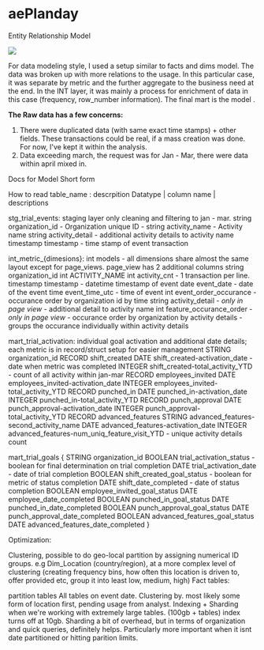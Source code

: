 # aePlanday



Entity Relationship Model 

[![](https://mermaid.ink/img/pako:eNrdV1GPojAQ_iuE5_UP8OatZGNyp4lLLtmEpGnKiE2g5crgxVv971eoFKGirPd0-mJh5vtmvmGmhU-fyQT8wAe14DRVNI-Fp38lpoQy5HuOB5JQpN6nMRij4iL1pEqp4H8ocikITxy7xQuaw7g1AaQ86-zIcyiR5kW3MsaT-eMCSQ6ahJFyx7f4lcw01pu_Rsufy-iDrOY_wr7J5sQEdhYtHzzYg45bL_uZng31klTI-nzGJlUCikjGKkUFgzExkBeZPAA8i56iEmxHuHguPbQolNzT7GlU0RTInsPv_1NQ67IFipWCzmzce6pzqnQExWlmtrZG16Xs92izXL3FOKp7E76uN4sYm32HMKWDwhVzO8ml7n5dh2suTTNBoh1GbLbRXDtN9rXChJxFl53LYh6Fg_RmndZB3ZerKHwLN0N_lNhWqH6GH9FiyO_omxDDxdyP0y_EhCADwMQIzWOYym6cbzG3XeQ8plkJTIqEjJyLJiMXdT8xFyOqnFSC_2rv6AkvOXZ5uhORSpqVXxqGb-v193C-inE4UkSf2Vg5Xem49dVYul43NnmNEBrHmoUwqdsLepNm-drOaxvvFqX1vcvaNcMtvguvaYy2ee-ydp53mZ3-uEXuOl_j1w1kFmOvi8fjbHY8ui9rgQdCX-1aoilI-2b0CNi-hjwOtmf-QxT2gB2indqcDNiZysCjaaog7U6ba8V5CG2r8w9oW57HOGx9psMdl6MDvTjhA09_YoDKuYDSf_FzvaQ80d88zW4X-7gDvQ_7gV4msKVVhrEfi5N2pRXK94NgfoCqghdfySrd-cFWh9RXVVFPxvmz6Xz39BfOzIcm?type=png)](https://mermaid.live/edit#pako:eNrdV1GPojAQ_iuE5_UP8OatZGNyp4lLLtmEpGnKiE2g5crgxVv971eoFKGirPd0-mJh5vtmvmGmhU-fyQT8wAe14DRVNI-Fp38lpoQy5HuOB5JQpN6nMRij4iL1pEqp4H8ocikITxy7xQuaw7g1AaQ86-zIcyiR5kW3MsaT-eMCSQ6ahJFyx7f4lcw01pu_Rsufy-iDrOY_wr7J5sQEdhYtHzzYg45bL_uZng31klTI-nzGJlUCikjGKkUFgzExkBeZPAA8i56iEmxHuHguPbQolNzT7GlU0RTInsPv_1NQ67IFipWCzmzce6pzqnQExWlmtrZG16Xs92izXL3FOKp7E76uN4sYm32HMKWDwhVzO8ml7n5dh2suTTNBoh1GbLbRXDtN9rXChJxFl53LYh6Fg_RmndZB3ZerKHwLN0N_lNhWqH6GH9FiyO_omxDDxdyP0y_EhCADwMQIzWOYym6cbzG3XeQ8plkJTIqEjJyLJiMXdT8xFyOqnFSC_2rv6AkvOXZ5uhORSpqVXxqGb-v193C-inE4UkSf2Vg5Xem49dVYul43NnmNEBrHmoUwqdsLepNm-drOaxvvFqX1vcvaNcMtvguvaYy2ee-ydp53mZ3-uEXuOl_j1w1kFmOvi8fjbHY8ui9rgQdCX-1aoilI-2b0CNi-hjwOtmf-QxT2gB2indqcDNiZysCjaaog7U6ba8V5CG2r8w9oW57HOGx9psMdl6MDvTjhA09_YoDKuYDSf_FzvaQ80d88zW4X-7gDvQ_7gV4msKVVhrEfi5N2pRXK94NgfoCqghdfySrd-cFWh9RXVVFPxvmz6Xz39BfOzIcm)


For data modeling style, I used a setup similar to facts and dims model. The data was broken up with more relations to the usage. In this particular case, it was separate by metric and the further aggregate to the business need at the end. In the INT layer, it was mainly a process for enrichment of data in this case (frequency, row_number information). The final mart is the model . 

**The Raw data has a few concerns:**

1. There were duplicated data (with same exact time stamps) +  other fields. These transactions could be real, if a mass creation was done. For now, I've kept it within the analysis. 
2. Data exceeding march, the request was for Jan - Mar, there were data within april mixed in.

Docs for Model Short form 

How to read
table_name : descrpition
    Datatype | column name | descriptions



stg_trial_events: staging layer only cleaning and filtering to jan - mar. 
    string organization_id - Organization unique ID - 
    string activity_name - Activity name
    string activity_detail - additional activity details to activity name
    timestamp timestamp - time stamp of event transaction
    

int_metric_{dimesions}: int models - all dimensions share almost the same layout except for page_views. page_view has 2 additional columns
    string organization_id
    int ACTIVITY_NAME
    int activity_cnt - 1 transaction per line. 
    timestamp timestamp - datetime timestamp of event
    date event_date - date of the event
    time event_time_utc - time of event
    int event_order_occurance - occurance order by organization id by time
    string activity_detail - *only in page view* -  additional detail to activity name
    int feature_occurance_order - *only in page view* - occurance order by organization by activity details - groups the occurance individually within activity details
    
mart_trial_activation: individual goal activation and additional date details; each metric is in record/struct setup for easier management
    STRING	organization_id
    RECORD	shift_created
    DATE	shift_created-activation_date - date when metric was completed
    INTEGER	shift_created-total_activity_YTD - count of all activity within jan-mar
    RECORD	employees_invited
    DATE	employees_invited-activation_date
    INTEGER	employees_invited-total_activity_YTD
    RECORD	punched_in
    DATE	punched_in-activation_date
    INTEGER	punched_in-total_activity_YTD
    RECORD	punch_approval
    DATE	punch_approval-activation_date
    INTEGER	punch_approval-total_activity_YTD
    RECORD	advanced_features
    STRING	advanced_features-second_activity_name
    DATE	advanced_features-activation_date
    INTEGER	advanced_features-num_uniq_feature_visit_YTD - unique activity details count 

  
mart_trial_goals {
      STRING	organization_id
      BOOLEAN	trial_activation_status - boolean for final determination on trial completion 
      DATE	trial_activation_date - date of trial completion
      BOOLEAN	shift_created_goal_status - boolean for metric of status completion
      DATE	shift_date_completed - date of status completion
      BOOLEAN	employee_invited_goal_status
      DATE	employee_date_completed
      BOOLEAN	punched_in_goal_status
      DATE	punched_in_date_completed
      BOOLEAN	punch_approval_goal_status
      DATE	punch_approval_date_completed
      BOOLEAN	advanced_features_goal_status
      DATE	advanced_features_date_completed
  }

  
Optimization:

Clustering, possible to do geo-local partition by assigning numerical ID groups. e.g Dim_Location (country/region), at a more complex level of clustering (creating frequency bins, how often this location is driven to, offer provided etc, group it into least low, medium, high)
Fact tables:

partition tables All tables on event date.
Clustering by. most likely some form of location first, pending usage from analyst.
Indexing + Sharding when we're working with extremely large tables. (100gb + tables) index turns off at 10gb. Sharding a bit of overhead, but in terms of organization and quick queries, definitely helps. Particularly more important when it isnt date partitioned or hitting parition limits.
